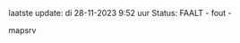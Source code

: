 laatste update: 
di 28-11-2023  9:52   uur 
Status: FAALT - fout - 
<div class="service R">mapsrv</div>